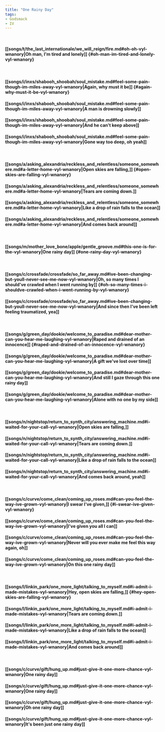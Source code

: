 ```yaml
---
title: "One Rainy Day"
tags:
- Godsmack
- IV
---
```

&nbsp;
#### [[songs/t/the_last_internationale/we_will_reign/fire.md#oh-oh-vyl-wnanory|Oh man, I'm tired and lonely]] {#oh-man-im-tired-and-lonely-vyl-wnanory}
&nbsp;
#### [[songs/i/inxs/shabooh_shoobah/soul_mistake.md#feel-some-pain-though-im-miles-away-vyl-wnanory|Again, why must it be]] {#again-why-must-it-be-vyl-wnanory}
#### [[songs/i/inxs/shabooh_shoobah/soul_mistake.md#feel-some-pain-though-im-miles-away-vyl-wnanory|A man is drowning slowly]]
#### [[songs/i/inxs/shabooh_shoobah/soul_mistake.md#feel-some-pain-though-im-miles-away-vyl-wnanory|And he can't keep above]]
#### [[songs/i/inxs/shabooh_shoobah/soul_mistake.md#feel-some-pain-though-im-miles-away-vyl-wnanory|Gone way too deep, oh yeah]]
&nbsp;
#### [[songs/a/asking_alexandria/reckless_and_relentless/someone_somewhere.md#a-letter-home-vyl-wnanory|Open skies are falling,]] {#open-skies-are-falling-vyl-wnanory}
#### [[songs/a/asking_alexandria/reckless_and_relentless/someone_somewhere.md#a-letter-home-vyl-wnanory|Tears are coming down.]]
#### [[songs/a/asking_alexandria/reckless_and_relentless/someone_somewhere.md#a-letter-home-vyl-wnanory|Like a drop of rain falls to the ocean]]
#### [[songs/a/asking_alexandria/reckless_and_relentless/someone_somewhere.md#a-letter-home-vyl-wnanory|And comes back around]]
&nbsp;
#### [[songs/m/mother_love_bone/apple/gentle_groove.md#this-one-is-for-the-vyl-wnanory|One rainy day]] {#one-rainy-day-vyl-wnanory}
&nbsp;
#### [[songs/c/crossfade/crossfade/so_far_away.md#ive-been-changing-but-youll-never-see-me-now-vyl-wnanory|Oh, so many times I should've crawled when I went running by]] {#oh-so-many-times-i-shouldve-crawled-when-i-went-running-by-vyl-wnanory}
#### [[songs/c/crossfade/crossfade/so_far_away.md#ive-been-changing-but-youll-never-see-me-now-vyl-wnanory|And since then I've been left feeling traumatized, yea]]
&nbsp;
#### [[songs/g/green_day/dookie/welcome_to_paradise.md#dear-mother-can-you-hear-me-laughing-vyl-wnanory|Raped and drained of an innocence]] {#raped-and-drained-of-an-innocence-vyl-wnanory}
#### [[songs/g/green_day/dookie/welcome_to_paradise.md#dear-mother-can-you-hear-me-laughing-vyl-wnanory|A gift we've lost over time]]
#### [[songs/g/green_day/dookie/welcome_to_paradise.md#dear-mother-can-you-hear-me-laughing-vyl-wnanory|And still I gaze through this one rainy day]]
#### [[songs/g/green_day/dookie/welcome_to_paradise.md#dear-mother-can-you-hear-me-laughing-vyl-wnanory|Alone with no one by my side]]
&nbsp;
#### [[songs/n/nightstop/return_to_synth_city/answering_machine.md#i-waited-for-your-call-vyl-wnanory|Open skies are falling,]]
#### [[songs/n/nightstop/return_to_synth_city/answering_machine.md#i-waited-for-your-call-vyl-wnanory|Tears are coming down.]]
#### [[songs/n/nightstop/return_to_synth_city/answering_machine.md#i-waited-for-your-call-vyl-wnanory|Like a drop of rain falls to the ocean]]
#### [[songs/n/nightstop/return_to_synth_city/answering_machine.md#i-waited-for-your-call-vyl-wnanory|And comes back around, yeah]]
&nbsp;
#### [[songs/c/curve/come_clean/coming_up_roses.md#can-you-feel-the-way-ive-grown-vyl-wnanory|I swear I've given,]] {#i-swear-ive-given-vyl-wnanory}
#### [[songs/c/curve/come_clean/coming_up_roses.md#can-you-feel-the-way-ive-grown-vyl-wnanory|I've given you all I can]]
#### [[songs/c/curve/come_clean/coming_up_roses.md#can-you-feel-the-way-ive-grown-vyl-wnanory|Never will you ever make me feel this way again, oh]]
#### [[songs/c/curve/come_clean/coming_up_roses.md#can-you-feel-the-way-ive-grown-vyl-wnanory|On this one rainy day]]
&nbsp;
#### [[songs/l/linkin_park/one_more_light/talking_to_myself.md#i-admit-i-made-mistakes-vyl-wnanory|Hey, open skies are falling,]] {#hey-open-skies-are-falling-vyl-wnanory}
#### [[songs/l/linkin_park/one_more_light/talking_to_myself.md#i-admit-i-made-mistakes-vyl-wnanory|Tears are coming down.]]
#### [[songs/l/linkin_park/one_more_light/talking_to_myself.md#i-admit-i-made-mistakes-vyl-wnanory|Like a drop of rain falls to the ocean]]
#### [[songs/l/linkin_park/one_more_light/talking_to_myself.md#i-admit-i-made-mistakes-vyl-wnanory|And comes back around]]
&nbsp;
#### [[songs/c/curve/gift/hung_up.md#just-give-it-one-more-chance-vyl-wnanory|One rainy day]]
#### [[songs/c/curve/gift/hung_up.md#just-give-it-one-more-chance-vyl-wnanory|One rainy day]]
#### [[songs/c/curve/gift/hung_up.md#just-give-it-one-more-chance-vyl-wnanory|Oh one rainy day]]
#### [[songs/c/curve/gift/hung_up.md#just-give-it-one-more-chance-vyl-wnanory|It's been just one rainy day]]
